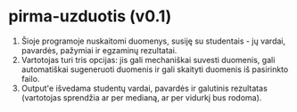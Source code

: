 # pirma-uzduotis (v0.1)
1. Šioje programoje nuskaitomi duomenys, susiję su studentais - jų vardai, pavardės, pažymiai ir egzaminų rezultatai.
2. Vartotojas turi tris opcijas: jis gali mechaniškai suvesti duomenis, gali automatiškai sugeneruoti duomenis ir gali skaityti duomenis iš pasirinkto failo.
3. Output'e išvedama studentų vardai, pavardės ir galutinis rezultatas (vartotojas sprendžia ar per medianą, ar per vidurkį bus rodoma).
 
